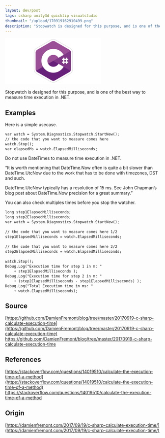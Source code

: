 ```yaml
---
layout: dev/post
tags: csharp unity3d quicktip visualstudio
thumbnail: "/upload/170919162910499.png"
description: "Stopwatch is designed for this purpose, and is one of the best way to measure time execution in .NET..."
---
```

 
![post-image](/upload/170919162910499.png)
 
Stopwatch is designed for this purpose, and is one of the best way to measure time execution in .NET.
 

 
## Examples
 
Here is a simple usecase.
 
```
var watch = System.Diagnostics.Stopwatch.StartNew();
// the code that you want to measure comes here
watch.Stop();
var elapsedMs = watch.ElapsedMilliseconds;
```
 
Do not use DateTimes to measure time execution in .NET.
 
“It is worth mentioning that DateTime.Now often is quite a bit slower than DateTime.UtcNow due to the work that has to be done with timezones, DST and such.
 
DateTime.UtcNow typically has a resolution of 15 ms. See John Chapman’s blog post about DateTime.Now precision for a great summary.”
 
You can also check multiples times before you stop the watcher.
 
```
long step1ElapsedMilliseconds;
long step2ElapsedMilliseconds;
var watch = System.Diagnostics.Stopwatch.StartNew();
 
// the code that you want to measure comes here 1/2
step1ElapsedMilliseconds = watch.ElapsedMilliseconds;
 
// the code that you want to measure comes here 2/2
step2ElapsedMilliseconds = watch.ElapsedMilliseconds;
 
watch.Stop();
Debug.Log("Execution time for step 1 in m: "
    + step1ElapsedMilliseconds );
Debug.Log("Execution time for step 2 in m: "
    + (step2ElapsedMilliseconds - step1ElapsedMilliseconds) );
Debug.Log("Total Execution time in ms: "
    + watch.ElapsedMilliseconds);
```
 
## Source
 
[https://github.com/DamienFremont/blog/tree/master/20170919-c-sharp-calculate-execution-time](https://github.com/DamienFremont/blog/tree/master/20170919-c-sharp-calculate-execution-time)
https://github.com/DamienFremont/blog/tree/master/20170919-c-sharp-calculate-execution-time
 
## References
 
[https://stackoverflow.com/questions/14019510/calculate-the-execution-time-of-a-method](https://stackoverflow.com/questions/14019510/calculate-the-execution-time-of-a-method)
https://stackoverflow.com/questions/14019510/calculate-the-execution-time-of-a-method
 
 
## Origin
[https://damienfremont.com/2017/09/19/c-sharp-calculate-execution-time/](https://damienfremont.com/2017/09/19/c-sharp-calculate-execution-time/)
 
